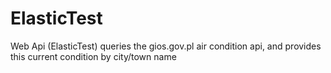 # ElasticTest
Web Api  (ElasticTest) queries the gios.gov.pl air condition api, and provides this current condition by city/town name 
